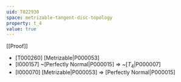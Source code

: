 ```yaml
---
uid: T022930
space: metrizable-tangent-disc-topology
property: t_4
value: true
---
```

[[Proof]]

* [T000260] [Metrizable|P000053]
* [I000157] ~[Perfectly Normal|P000015] => ~[$T_4$|P000007]
* [I000070] [Metrizable|P000053] => [Perfectly Normal|P000015]

